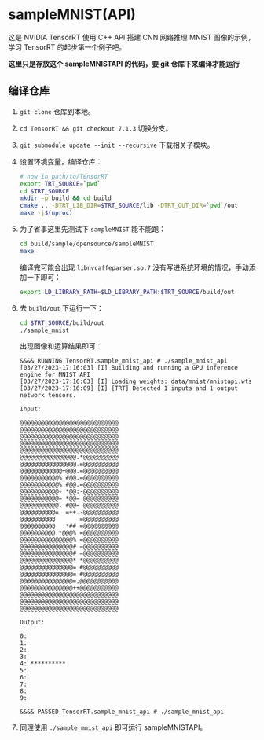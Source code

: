 # sampleMNIST(API)

这是 NVIDIA TensorRT 使用 C++ API 搭建 CNN 网络推理 MNIST 图像的示例，学习  TensorRT 的起步第一个例子吧。

**这里只是存放这个 sampleMNISTAPI 的代码，要 git 仓库下来编译才能运行**

## 编译仓库

1. `git clone` 仓库到本地。

2. `cd TensorRT && git checkout 7.1.3` 切换分支。

3. `git submodule update --init --recursive` 下载相关子模块。

4. 设置环境变量，编译仓库：

   ```bash
   # now in path/to/TensorRT
   export TRT_SOURCE=`pwd`
   cd $TRT_SOURCE
   mkdir -p build && cd build
   cmake .. -DTRT_LIB_DIR=$TRT_SOURCE/lib -DTRT_OUT_DIR=`pwd`/out
   make -j$(nproc)
   ```

   

5. 为了省事这里先测试下 `sampleMNIST` 能不能跑：

   ```bash
   cd build/sample/opensource/sampleMNIST
   make
   ```

   编译完可能会出现 `libnvcaffeparser.so.7` 没有写进系统环境的情况，手动添加一下即可：

   ```bash
   export LD_LIBRARY_PATH=$LD_LIBRARY_PATH:$TRT_SOURCE/build/out
   ```

6. 去 `build/out` 下运行一下：

   ```bash
   cd $TRT_SOURCE/build/out
   ./sample_mnist
   ```

   出现图像和运算结果即可：

   ```
   &&&& RUNNING TensorRT.sample_mnist_api # ./sample_mnist_api
   [03/27/2023-17:16:03] [I] Building and running a GPU inference engine for MNIST API
   [03/27/2023-17:16:03] [I] Loading weights: data/mnist/mnistapi.wts
   [03/27/2023-17:16:09] [I] [TRT] Detected 1 inputs and 1 output network tensors.
   
   Input:
   
   @@@@@@@@@@@@@@@@@@@@@@@@@@@@
   @@@@@@@@@@@@@@@@@@@@@@@@@@@@
   @@@@@@@@@@@@@@@@@@@@@@@@@@@@
   @@@@@@@@@@@@@@@@@@@@@@@@@@@@
   @@@@@@@@@@@@@@@@@@@@@@@@@@@@
   @@@@@@@@@@@@@@@@.*@@@@@@@@@@
   @@@@@@@@@@@@@@@@.=@@@@@@@@@@
   @@@@@@@@@@@@+@@@.=@@@@@@@@@@
   @@@@@@@@@@@% #@@.=@@@@@@@@@@
   @@@@@@@@@@@% #@@.=@@@@@@@@@@
   @@@@@@@@@@@+ *@@:-@@@@@@@@@@
   @@@@@@@@@@@= *@@= @@@@@@@@@@
   @@@@@@@@@@@. #@@= @@@@@@@@@@
   @@@@@@@@@@=  =++.-@@@@@@@@@@
   @@@@@@@@@@       =@@@@@@@@@@
   @@@@@@@@@@  :*## =@@@@@@@@@@
   @@@@@@@@@@:*@@@% =@@@@@@@@@@
   @@@@@@@@@@@@@@@% =@@@@@@@@@@
   @@@@@@@@@@@@@@@# =@@@@@@@@@@
   @@@@@@@@@@@@@@@# =@@@@@@@@@@
   @@@@@@@@@@@@@@@* *@@@@@@@@@@
   @@@@@@@@@@@@@@@= #@@@@@@@@@@
   @@@@@@@@@@@@@@@= #@@@@@@@@@@
   @@@@@@@@@@@@@@@=.@@@@@@@@@@@
   @@@@@@@@@@@@@@@++@@@@@@@@@@@
   @@@@@@@@@@@@@@@@@@@@@@@@@@@@
   @@@@@@@@@@@@@@@@@@@@@@@@@@@@
   @@@@@@@@@@@@@@@@@@@@@@@@@@@@
   
   Output:
   
   0:
   1:
   2:
   3:
   4: **********
   5:
   6:
   7:
   8:
   9:
   
   &&&& PASSED TensorRT.sample_mnist_api # ./sample_mnist_api
   ```

7. 同理使用 `./sample_mnist_api` 即可运行 sampleMNISTAPI。







